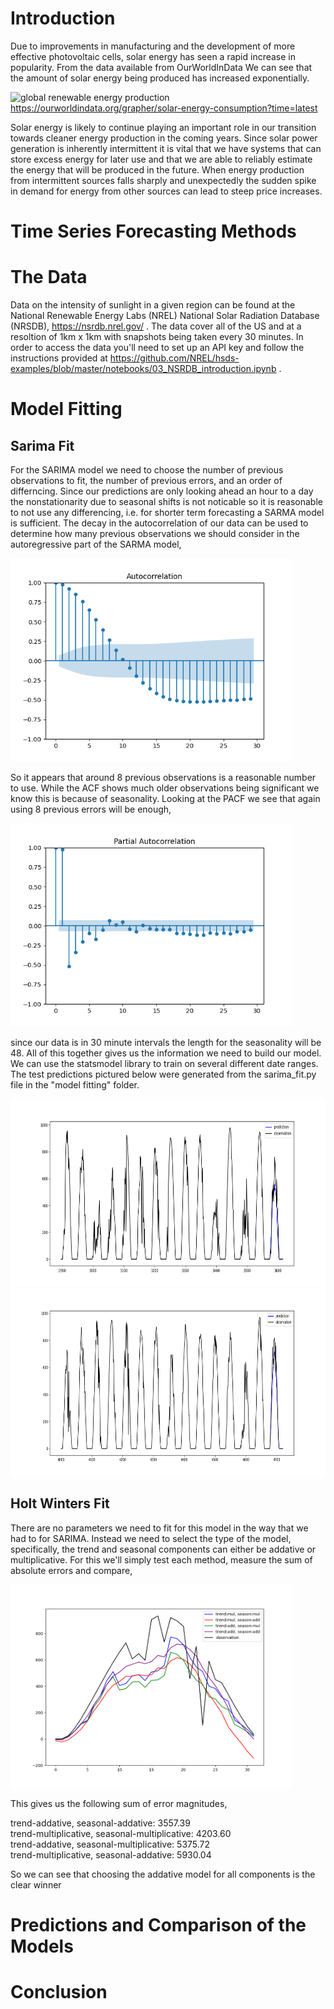 # Introduction
Due to improvements in manufacturing and the development of more effective photovoltaic cells, solar energy has seen a rapid increase in popularity. From the data available from OurWorldInData
We can see that the amount of solar energy being produced has increased exponentially.

![global renewable energy production]()
https://ourworldindata.org/grapher/solar-energy-consumption?time=latest

Solar energy is likely to continue playing an important role in our transition towards cleaner energy production in the coming years. Since solar power generation is inherently intermittent
it is vital that we have systems that can store excess energy for later use and that we are able to reliably estimate the energy that will be produced in the future. When energy production
from intermittent sources falls sharply and unexpectedly the sudden spike in demand for energy from other sources can lead to steep price increases. 

# Time Series Forecasting Methods


# The Data
Data on the intensity of sunlight in a given region can be found at the National Renewable Energy Labs (NREL) National Solar Radiation Database (NRSDB), https://nsrdb.nrel.gov/ . The 
data cover all of the US and at a resoltion of 1km x 1km with snapshots being taken every 30 minutes. In order to access the data you'll need to set up an API key and follow the instructions
provided at https://github.com/NREL/hsds-examples/blob/master/notebooks/03_NSRDB_introduction.ipynb .

# Model Fitting
## Sarima Fit
For the SARIMA model we need to choose the number of previous observations to fit, the number of previous errors, and an order of differncing. Since our predictions are only looking ahead an hour to a day the nonstationarity due to seasonal shifts is not noticable so it is reasonable to not use any differencing, i.e. for shorter term forecasting a SARMA model is sufficient. The decay in the autocorrelation of our data can be used to determine how many previous observations we should consider in the autoregressive part of the SARMA model,

<img src="https://github.com/danielennis521/Solar-Radiance-Forecasting/blob/main/model%20fitting/sarima_autocorrelation.png" alt="ACF plot" width="450" height="325">

So it appears that around 8 previous observations is a reasonable number to use. While the ACF shows much older observations being significant we know this is because of seasonality. Looking at the PACF we see that again using 8 previous errors will be enough,

<img src="https://github.com/danielennis521/Solar-Radiance-Forecasting/blob/main/model%20fitting/sarima_pacf.png" alt="PACF plot" width="450" height="325">

since our data is in 30 minute intervals the length for the seasonality will be 48. All of this together gives us the information we need to build our model. We can use the statsmodel library to train on several different date ranges. The test predictions pictured below were generated from the sarima_fit.py file in the "model fitting" folder.

<img src="https://github.com/danielennis521/Solar-Radiance-Forecasting/blob/main/model%20fitting/sarima_single_bin_1.png" alt="SARIMA fit 1" width="750" height="300">
<img src="https://github.com/danielennis521/Solar-Radiance-Forecasting/blob/main/model%20fitting/sarima_single_bin_2.png" alt="SARIMA fit 2" width="750" height="300">

## Holt Winters Fit 
There are no parameters we need to fit for this model in the way that we had to for SARIMA. Instead we need to select the type of the model, specifically, the trend and seasonal components can either be addative or multiplicative. For this we'll simply test each method, measure the sum of absolute errors and compare,

<img src="https://github.com/danielennis521/Solar-Radiance-Forecasting/blob/main/model%20fitting/HW_test.png" alt="PACF plot" width="450" height="325">

This gives us the following sum of error magnitudes,
  
trend-addative, seasonal-addative: 3557.39  
trend-multiplicative, seasonal-multiplicative: 4203.60  
trend-addative, seasonal-multiplicative: 5375.72  
trend-multiplicative, seasonal-addative: 5930.04  
  
So we can see that choosing the addative model for all components is the clear winner

# Predictions and Comparison of the Models


# Conclusion
